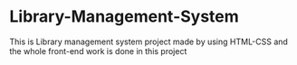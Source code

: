 # Library-Management-System
This is Library management system project made by using HTML-CSS and the whole front-end work is done in this project 
